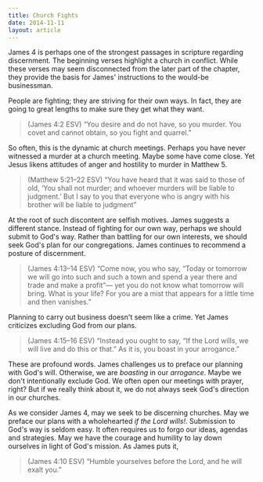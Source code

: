 ```yaml
---
title: Church Fights
date: 2014-11-11
layout: article
---
```

 
James 4 is perhaps one of the strongest passages in scripture regarding discernment. The beginning verses highlight a church in conflict. While these verses may seem disconnected from the later part of the chapter, they provide the basis for James' instructions to the would-be businessman. 

People are fighting; they are striving for their own ways. In fact, they are going to great lengths to make sure they get what they want. 

>(James 4:2 ESV) “You desire and do not have, so you murder. You covet and cannot obtain, so you fight and quarrel.”

So often, this is the dynamic at church meetings. Perhaps you have never witnessed a murder at a church meeting. Maybe some have come close. Yet Jesus likens attitudes of anger and hostility to murder in Matthew 5.

>(Matthew 5:21–22 ESV) “You have heard that it was said to those of old, ‘You shall not murder; and whoever murders will be liable to judgment.’ But I say to you that everyone who is angry with his brother will be liable to judgment”

At the root of such discontent are selfish motives. James suggests a different stance. Instead of fighting for our own way, perhaps we should submit to God's way. Rather than battling for our own interests, we should seek God's plan for our congregations. James continues to recommend a posture of discernment.

>(James 4:13–14 ESV) “Come now, you who say, “Today or tomorrow we will go into such and such a town and spend a year there and trade and make a profit”— yet you do not know what tomorrow will bring. What is your life? For you are a mist that appears for a little time and then vanishes.”

Planning to carry out business doesn't seem like a crime. Yet James criticizes excluding God from our plans. 

>(James 4:15–16 ESV) “Instead you ought to say, “If the Lord wills, we will live and do this or that.” As it is, you boast in your arrogance.”

These are profound words. James challenges us to preface our planning with God's will. Otherwise, we are *boasting* in our *arrogance*. Maybe we don't intentionally exclude God. We often open our meetings with prayer, right? But if we really think about it, we do not always seek God's direction in our churches. 

As we consider James 4, may we seek to be discerning churches. May we preface our plans with a wholehearted *if the Lord wills!*. Submission to God's way is seldom easy. It often requires us to forgo our ideas, agendas and strategies. May we have the courage and humility to lay down ourselves in light of God's mission. As James puts it,

>(James 4:10 ESV) “Humble yourselves before the Lord, and he will exalt you.”

